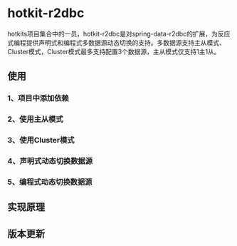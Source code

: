 # hotkit-r2dbc

hotkits项目集合中的一员，hotkit-r2dbc是对spring-data-r2dbc的扩展，为反应式编程提供声明式和编程式多数据源动态切换的支持。多数据源支持主从模式、Cluster模式，Cluster模式最多支持配置3个数据源，主从模式仅支持1主1从。

## 使用

### 1、项目中添加依赖

### 2、使用主从模式

### 3、使用Cluster模式

### 4、声明式动态切换数据源

### 5、编程式动态切换数据源

## 实现原理

## 版本更新

